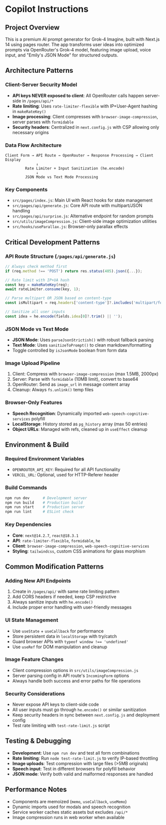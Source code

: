 # Copilot Instructions

## Project Overview
This is a premium AI prompt generator for Grok-4 Imagine, built with Next.js 14 using pages router. The app transforms user ideas into optimized prompts via OpenRouter's Grok-4 model, featuring image upload, voice input, and "Emily's JSON Mode" for structured outputs.

## Architecture Patterns

### Client-Server Security Model
- **API keys NEVER exposed to client**: All OpenRouter calls happen server-side in `/pages/api/*`
- **Rate limiting**: Uses `rate-limiter-flexible` with IP+User-Agent hashing in `makeRateKey()` 
- **Image processing**: Client compresses with `browser-image-compression`, server parses with `formidable`
- **Security headers**: Centralized in `next.config.js` with CSP allowing only necessary origins

### Data Flow Architecture
```
Client Form → API Route → OpenRouter → Response Processing → Client Display
              ↓
         Rate Limiter + Input Sanitization (he.encode)
              ↓
         JSON Mode vs Text Mode Processing
```

### Key Components
- `src/pages/index.js`: Main UI with React hooks for state management
- `src/pages/api/generate.js`: Core API route with multipart/JSON handling
- `src/pages/api/surprise.js`: Alternative endpoint for random prompts
- `src/utils/imageCompression.js`: Client-side image optimization utilities
- `src/hooks/useParallax.js`: Browser-only parallax effects

## Critical Development Patterns

### API Route Structure (`/pages/api/generate.js`)
```javascript
// Always check method first
if (req.method !== 'POST') return res.status(405).json({...});

// Rate limit with IP+UA hash
const key = makeRateKey(req);
await rateLimiter.consume(key, 1);

// Parse multipart OR JSON based on content-type
const isMultipart = req.headers['content-type']?.includes('multipart/form-data');

// Sanitize all user inputs
const idea = he.encode(fields.idea[0]?.trim() || '');
```

### JSON Mode vs Text Mode
- **JSON Mode**: Uses `parseJsonStrictish()` with robust fallback parsing
- **Text Mode**: Uses `sanitizeToPrompt()` to clean markdown/formatting  
- Toggle controlled by `isJsonMode` boolean from form data

### Image Upload Pipeline
1. Client: Compress with `browser-image-compression` (max 1.5MB, 2000px)
2. Server: Parse with `formidable` (10MB limit), convert to base64
3. OpenRouter: Send as `image_url` in message content array
4. Cleanup: Always `fs.unlink()` temp files

### Browser-Only Features
- **Speech Recognition**: Dynamically imported `web-speech-cognitive-services` polyfill
- **LocalStorage**: History stored as `pg_history` array (max 50 entries)
- **Object URLs**: Managed with refs, cleaned up in `useEffect` cleanup

## Environment & Build

### Required Environment Variables
- `OPENROUTER_API_KEY`: Required for all API functionality
- `VERCEL_URL`: Optional, used for HTTP-Referer header

### Build Commands
```bash
npm run dev      # Development server
npm run build    # Production build
npm run start    # Production server
npm run lint     # ESLint check
```

### Key Dependencies
- **Core**: `next@14.2.7`, `react@18.3.1`
- **API**: `rate-limiter-flexible`, `formidable`, `he`
- **Client**: `browser-image-compression`, `web-speech-cognitive-services`
- **Styling**: `tailwindcss`, custom CSS animations for glass morphism

## Common Modification Patterns

### Adding New API Endpoints
1. Create in `/pages/api/` with same rate limiting pattern
2. Add CORS headers if needed, keep CSP restrictive
3. Always sanitize inputs with `he.encode()`
4. Include proper error handling with user-friendly messages

### UI State Management
- Use `useState` + `useCallback` for performance
- Store persistent data in `localStorage` with try/catch
- Guard browser APIs with `typeof window !== 'undefined'`
- Use `useRef` for DOM manipulation and cleanup

### Image Feature Changes
- Client compression options in `src/utils/imageCompression.js`
- Server parsing config in API route's `IncomingForm` options
- Always handle both success and error paths for file operations

### Security Considerations
- Never expose API keys to client-side code
- All user inputs must go through `he.encode()` or similar sanitization
- Keep security headers in sync between `next.config.js` and deployment config
- Test rate limiting with `test-rate-limit.js` script

## Testing & Debugging
- **Development**: Use `npm run dev` and test all form combinations
- **Rate limiting**: Run `node test-rate-limit.js` to verify IP-based throttling
- **Image uploads**: Test compression with large files (>5MB originals)
- **Speech input**: Test in different browsers for polyfill behavior
- **JSON mode**: Verify both valid and malformed responses are handled

## Performance Notes
- Components are memoized (`memo`, `useCallback`, `useMemo`)
- Dynamic imports used for modals and speech recognition
- Service worker caches static assets but excludes `/api/*`
- Image compression runs in web worker when available